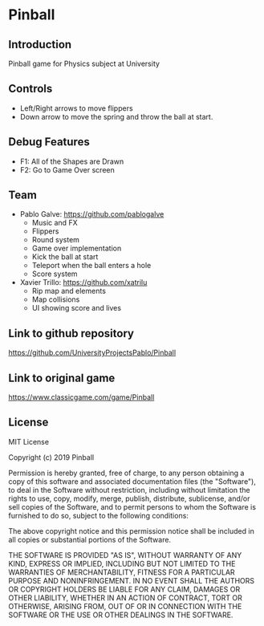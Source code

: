 # Pinball

## Introduction
 Pinball game for Physics subject at University

## Controls
* Left/Right arrows to move flippers
* Down arrow to move the spring and throw the ball at start.

## Debug Features
* F1: All of the Shapes are Drawn
* F2: Go to Game Over screen

## Team
* Pablo Galve: https://github.com/pablogalve
  * Music and FX
  * Flippers 
  * Round system
  * Game over implementation
  * Kick the ball at start
  * Teleport when the ball enters a hole
  * Score system
* Xavier Trillo: https://github.com/xatrilu
  * Rip map and elements
  * Map collisions
  * UI showing score and lives 

## Link to github repository
https://github.com/UniversityProjectsPablo/Pinball

## Link to original game
https://www.classicgame.com/game/Pinball

## License
MIT License

Copyright (c) 2019 Pinball

Permission is hereby granted, free of charge, to any person obtaining a copy of this software and associated documentation files (the "Software"), to deal in the Software without restriction, including without limitation the rights to use, copy, modify, merge, publish, distribute, sublicense, and/or sell copies of the Software, and to permit persons to whom the Software is furnished to do so, subject to the following conditions:

The above copyright notice and this permission notice shall be included in all copies or substantial portions of the Software.

THE SOFTWARE IS PROVIDED "AS IS", WITHOUT WARRANTY OF ANY KIND, EXPRESS OR IMPLIED, INCLUDING BUT NOT LIMITED TO THE WARRANTIES OF MERCHANTABILITY, FITNESS FOR A PARTICULAR PURPOSE AND NONINFRINGEMENT. IN NO EVENT SHALL THE AUTHORS OR COPYRIGHT HOLDERS BE LIABLE FOR ANY CLAIM, DAMAGES OR OTHER LIABILITY, WHETHER IN AN ACTION OF CONTRACT, TORT OR OTHERWISE, ARISING FROM, OUT OF OR IN CONNECTION WITH THE SOFTWARE OR THE USE OR OTHER DEALINGS IN THE SOFTWARE.
